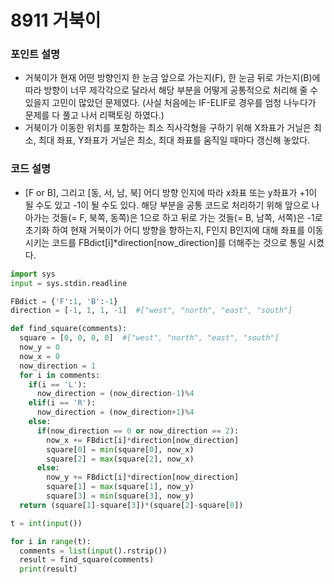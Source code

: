 # 8911 거북이

### 포인트 설명
- 거북이가 현재 어떤 방향인지 한 눈금 앞으로 가는지(F), 한 눈금 뒤로 가는지(B)에 따라 방향이 너무 제각각으로 달라서 해당 부분을 어떻게 공통적으로 처리해 줄 수 있을지 고민이 많았던 문제였다. (사실 처음에는 IF-ELIF로 경우를 엄청 나누다가 문제를 다 풀고 나서 리팩토링 하였다.)
- 거북이가 이동한 위치를 포함하는 최소 직사각형을 구하기 위해 X좌표가 거닐은 최소, 최대 좌표, Y좌표가 거닐은 최소, 최대 좌표를 움직일 때마다 갱신해 놓았다.

### 코드 설명
- [F or B], 그리고 [동, 서, 남, 북] 어디 방향 인지에 따라 x좌표 또는 y좌표가 +1이 될 수도 있고 -1이 될 수도 있다. 해당 부분을 공통 코드로 처리하기 위해 앞으로 나아가는 것들(= F, 북쪽, 동쪽)은 1으로 하고 뒤로 가는 것들(= B, 남쪽, 서쪽)은 -1로 초기화 하여 현재 거북이가 어디 방향을 향하는지, F인지 B인지에 대해 좌표를 이동 시키는 코드를 FBdict[i]*direction[now_direction]를 더해주는 것으로 통일 시켰다.

```python
import sys
input = sys.stdin.readline

FBdict = {'F':1, 'B':-1}
direction = [-1, 1, 1, -1]  #["west", "north", "east", "south"]

def find_square(comments):
  square = [0, 0, 0, 0]  #["west", "north", "east", "south"]
  now_y = 0
  now_x = 0
  now_direction = 1
  for i in comments:
    if(i == 'L'):
      now_direction = (now_direction-1)%4
    elif(i == 'R'):
      now_direction = (now_direction+1)%4
    else:     
      if(now_direction == 0 or now_direction == 2):
        now_x += FBdict[i]*direction[now_direction]
        square[0] = min(square[0], now_x)
        square[2] = max(square[2], now_x)
      else:
        now_y += FBdict[i]*direction[now_direction]
        square[1] = max(square[1], now_y)
        square[3] = min(square[3], now_y)
  return (square[1]-square[3])*(square[2]-square[0])

t = int(input())

for i in range(t):
  comments = list(input().rstrip())
  result = find_square(comments)
  print(result)
```
